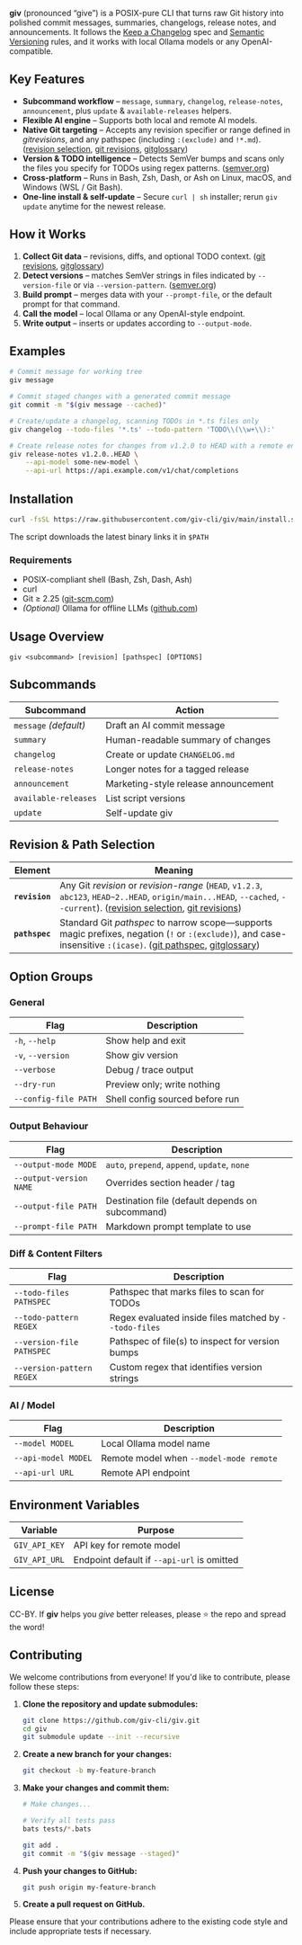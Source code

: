 **giv** (pronounced “give”) is a POSIX-pure CLI that turns raw Git history into polished commit messages, summaries, changelogs, release notes, and announcements. It follows the [Keep a Changelog][1] spec and [Semantic Versioning][2] rules, and it works with local Ollama models or any OpenAI-compatible. 


## Key Features

* **Subcommand workflow** – `message`, `summary`, `changelog`, `release-notes`, `announcement`, plus `update` & `available-releases` helpers.
* **Flexible AI engine** – Supports both local and remote AI models.
* **Native Git targeting** – Accepts any revision specifier or range defined in *gitrevisions*, and any pathspec (including `:(exclude)` and `!*.md`). ([revision selection][7], [git revisions][5], [gitglossary][8])
* **Version & TODO intelligence** – Detects SemVer bumps and scans only the files you specify for TODOs using regex patterns. ([semver.org][2])
* **Cross-platform** – Runs in Bash, Zsh, Dash, or Ash on Linux, macOS, and Windows (WSL / Git Bash).
* **One-line install & self-update** – Secure `curl | sh` installer; rerun `giv update` anytime for the newest release.


## How it Works

1. **Collect Git data** – revisions, diffs, and optional TODO context. ([git revisions][7], [gitglossary][8])
2. **Detect versions** – matches SemVer strings in files indicated by `--version-file` or via `--version-pattern`. ([semver.org][2])
3. **Build prompt** – merges data with your `--prompt-file`, or the default prompt for that command.
4. **Call the model** – local Ollama or any OpenAI-style endpoint.
5. **Write output** – inserts or updates according to `--output-mode`.


## Examples

```bash
# Commit message for working tree
giv message

# Commit staged changes with a generated commit message
git commit -m "$(giv message --cached)"

# Create/update a changelog, scanning TODOs in *.ts files only
giv changelog --todo-files '*.ts' --todo-pattern 'TODO\\(\\w+\\):'

# Create release notes for changes from v1.2.0 to HEAD with a remote endpoint
giv release-notes v1.2.0..HEAD \
    --api-model some-new-model \
    --api-url https://api.example.com/v1/chat/completions
```


## Installation

```bash
curl -fsSL https://raw.githubusercontent.com/giv-cli/giv/main/install.sh | sh
```

The script downloads the latest binary links it in `$PATH`

### Requirements

* POSIX-compliant shell (Bash, Zsh, Dash, Ash)
* curl
* Git ≥ 2.25 ([git-scm.com][3])
* *(Optional)* Ollama for offline LLMs ([github.com][6])


## Usage Overview

```text
giv <subcommand> [revision] [pathspec] [OPTIONS]
```

## Subcommands

| Subcommand            | Action                               |
| --------------------- | ------------------------------------ |
| `message` *(default)* | Draft an AI commit message           |
| `summary`             | Human-readable summary of changes    |
| `changelog`           | Create or update `CHANGELOG.md`      |
| `release-notes`       | Longer notes for a tagged release    |
| `announcement`        | Marketing-style release announcement |
| `available-releases`  | List script versions                 |
| `update`              | Self-update giv                      |


## Revision & Path Selection

| Element        | Meaning                                                                                                                                                                           |
| -------------- | --------------------------------------------------------------------------------------------------------------------------------------------------------------------------------- |
| **`revision`** | Any Git *revision* or *revision-range* (`HEAD`, `v1.2.3`, `abc123`, `HEAD~2..HEAD`, `origin/main...HEAD`, `--cached`, `--current`). ([revision selection][7], [git revisions][5]) |
| **`pathspec`** | Standard Git *pathspec* to narrow scope—supports magic prefixes, negation (`!` or `:(exclude)`), and case-insensitive `:(icase)`. ([git pathspec][12], [gitglossary][8])          |


## Option Groups

### General

| Flag                 | Description                     |
| -------------------- | ------------------------------- |
| `-h`, `--help`       | Show help and exit              |
| `-v`, `--version`    | Show giv version                |
| `--verbose`          | Debug / trace output            |
| `--dry-run`          | Preview only; write nothing     |
| `--config-file PATH` | Shell config sourced before run |

### Output Behaviour

| Flag                    | Description                                      |
| ----------------------- | ------------------------------------------------ |
| `--output-mode MODE`    | `auto`, `prepend`, `append`, `update`, `none`    |
| `--output-version NAME` | Overrides section header / tag                   |
| `--output-file PATH`    | Destination file (default depends on subcommand) |
| `--prompt-file PATH`    | Markdown prompt template to use                  |

### Diff & Content Filters

| Flag                      | Description                                            |
| ------------------------- | ------------------------------------------------------ |
| `--todo-files PATHSPEC`   | Pathspec that marks files to scan for TODOs            |
| `--todo-pattern REGEX`    | Regex evaluated inside files matched by `--todo-files` |
| `--version-file PATHSPEC` | Pathspec of file(s) to inspect for version bumps       |
| `--version-pattern REGEX` | Custom regex that identifies version strings           |

### AI / Model

| Flag                | Description                                 |
| ------------------- | ------------------------------------------- |
| `--model MODEL`     | Local Ollama model name                     |
| `--api-model MODEL` | Remote model when `--model-mode remote`     |
| `--api-url URL`     | Remote API endpoint                         |


## Environment Variables

| Variable         | Purpose                                            |
| ---------------- | -------------------------------------------------- |
| `GIV_API_KEY`    | API key for remote model                           |
| `GIV_API_URL`    | Endpoint default if `--api-url` is omitted         |

## License

CC-BY. If **giv** helps you *give* better releases, please ⭐ the repo and spread the word!

## Contributing

We welcome contributions from everyone! If you'd like to contribute, please follow these steps:

1. **Clone the repository and update submodules:**
   ```bash
   git clone https://github.com/giv-cli/giv.git
   cd giv
   git submodule update --init --recursive
   ```

2. **Create a new branch for your changes:**
   ```bash
   git checkout -b my-feature-branch
   ```

3. **Make your changes and commit them:**
   ```bash
   # Make changes...

   # Verify all tests pass
   bats tests/*.bats
   
   git add .
   git commit -m "$(giv message --staged)"
   ```

4. **Push your changes to GitHub:**
   ```bash
   git push origin my-feature-branch
   ```

5. **Create a pull request on GitHub.**

Please ensure that your contributions adhere to the existing code style and include appropriate tests if necessary.

[1]: https://keepachangelog.com/en/1.1.0/ "Keep a Changelog"
[2]: https://semver.org/ "Semantic Versioning 2.0.0 | Semantic Versioning"
[3]: https://git-scm.com/downloads "Git Downloads"
[5]: https://git-scm.com/docs/gitrevisions "gitrevisions Documentation - Git"
[6]: https://github.com/ollama/ollama "ollama"
[7]: https://git-scm.com/book/en/v2/Git-Tools-Revision-Selection "7.1 Git Tools - Revision Selection"
[8]: https://git-scm.com/docs/gitglossary "gitglossary Documentation - Git"
[9]: https://git-scm.com/docs/gitignore "gitignore Documentation - Git"
[12]: https://git-scm.com/docs/git-add/2.37.3 "git add - pathspec-from-file=<file>"
